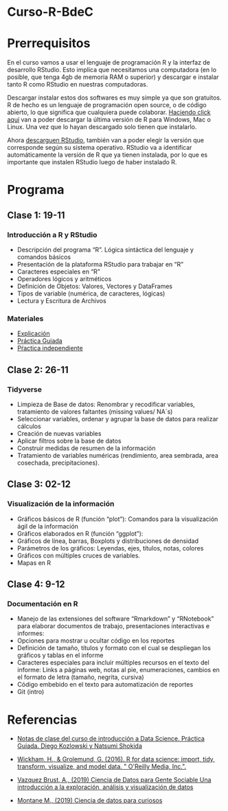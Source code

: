 # Curso-R-BdeC

# Prerrequisitos

En el curso vamos a usar el lenguaje de programación R y la interfaz de desarrollo RStudio. Esto implica que necesitamos una computadora (en lo posible, que tenga 4gb de memoria RAM o superior) y descargar e instalar tanto R como RStudio en nuestras computadoras.

Descargar instalar estos dos softwares es muy simple ya que son gratuitos. R de hecho es un lenguaje de programación open source, o de código abierto, lo que significa que cualquiera puede colaborar. [Haciendo click aquí](https://cran.r-project.org/) van a poder descargar la última versión de R para Windows, Mac o Linux. Una vez que lo hayan descargado solo tienen que instalarlo.

Ahora [descarguen RStudio](https://rstudio.com/products/rstudio/download/), también van a poder elegir la versión que corresponde según su sistema operativo. RStudio va a identificar automáticamente la versión de R que ya tienen instalada, por lo que es importante que instalen RStudio luego de haber instalado R.


# Programa

## Clase 1: 19-11
### Introducción a R y RStudio
* Descripción del programa “R”. Lógica sintáctica del lenguaje y comandos básicos
* Presentación de la plataforma RStudio para trabajar en “R”
* Caracteres especiales en “R”
* Operadores lógicos y aritméticos
* Definición de Objetos: Valores, Vectores y DataFrames
* Tipos de variable (numérica, de caracteres, lógicas)
* Lectura y Escritura de Archivos

### Materiales
- [Explicación](clase_1/01_explicacion.nb.html)
- [Práctica Guiada](clase_1/01_practica_guiada.nb.html)
- [Pŕactica independiente](clase_1/01_practica_independiente.nb.html)


## Clase 2: 26-11
### Tidyverse
* Limpieza de Base de datos: Renombrar y recodificar variables, tratamiento de valores faltantes (missing values/ NA´s)
* Seleccionar variables, ordenar y agrupar la base de datos para realizar cálculos
* Creación de nuevas variables
* Aplicar filtros sobre la base de datos
* Construir medidas de resumen de la información
* Tratamiento de variables numéricas (rendimiento, area sembrada, area cosechada, precipitaciones).

## Clase 3: 02-12
### Visualización de la información
* Gráficos básicos de R (función “plot”): Comandos para la visualización ágil de la información
* Gráficos elaborados en R (función “ggplot”):
* Gráficos de línea, barras, Boxplots y distribuciones de densidad
* Parámetros de los gráficos: Leyendas, ejes, títulos, notas, colores
* Gráficos con múltiples cruces de variables.
* Mapas en R

## Clase 4: 9-12
### Documentación en R
* Manejo de las extensiones del software “Rmarkdown” y “RNotebook” para elaborar documentos de trabajo, presentaciones interactivas e informes:
* Opciones para mostrar u ocultar código en los reportes
* Definición de tamaño, títulos y formato con el cual se despliegan los gráficos y tablas en el informe
* Caracteres especiales para incluir múltiples recursos en el texto del informe: Links a páginas web, notas al pie, enumeraciones, cambios en el formato de letra (tamaño, negrita, cursiva)
* Código embebido en el texto para automatización de reportes
* Git (intro)
# Referencias

* [Notas de clase del curso de introducción a Data Science. Práctica Guiada. Diego Kozlowski y Natsumi Shokida ](https://diegokoz.github.io/intro_ds_bookdown/index.html)
* [Wickham, H., & Grolemund, G. (2016). R for data science: import, tidy, transform, visualize, and model data. " O'Reilly Media, Inc.".](https://es.r4ds.hadley.nz/)

* [Vazquez Brust, A., (2019) Ciencia de Datos para Gente Sociable Una introducción a la exploración, análisis y visualización de datos](https://bitsandbricks.github.io/ciencia_de_datos_gente_sociable/)

* [Montane M., (2019) Ciencia de datos para curiosos](https://bookdown.org/martinmontaneb/CienciaDeDatos/)
